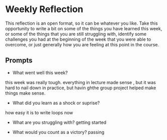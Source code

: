 # Weekly Reflection
This reflection is an open format, so it can be whatever you like. Take this opportunity to write a bit on some of the things you have learned this week, or some of the things that you are still struggling with, identify some challenges you had at the beginning of the week that you were able to overcome, or just generally how you are feeling at this point in the course.

## Prompts
- What went well this week?

this week was really tough. everything in lecture made sense , but it was hard to nail down in practice, but havin ghthe group project helped make things make sense. 

- What did you learn as a shock or suprise?

how easy it is to write loops now

- What are you struggling with?
getting started 

- What would you count as a victory?
passing